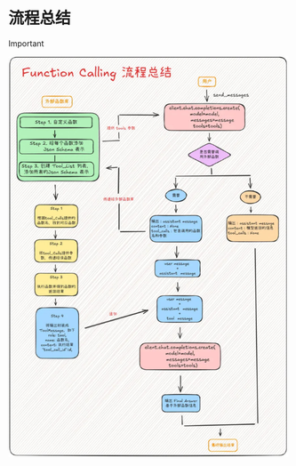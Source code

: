 # 流程总结
> [!important]
> ![](Function_Calling_Theory.assets/a37eac48fc2c63db0321105e244cb4f5_MD5.jpeg)



